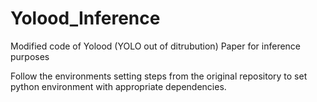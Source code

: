 # Yolood_Inference
Modified code of Yolood (YOLO out of ditrubution) Paper for inference purposes

Follow the environments setting steps from the original repository to set python environment with appropriate dependencies.
